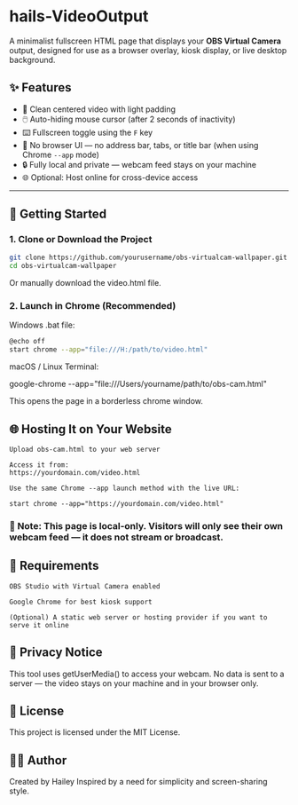 # hails-VideoOutput

A minimalist fullscreen HTML page that displays your **OBS Virtual Camera** output, designed for use as a browser overlay, kiosk display, or live desktop background.

## ✨ Features

- 🎥 Clean centered video with light padding
- 🖱️ Auto-hiding mouse cursor (after 2 seconds of inactivity)
- ⌨️ Fullscreen toggle using the `F` key
- 🚫 No browser UI — no address bar, tabs, or title bar (when using Chrome `--app` mode)
- 🔒 Fully local and private — webcam feed stays on your machine
- 🌐 Optional: Host online for cross-device access

---

## 🚀 Getting Started

### 1. Clone or Download the Project

```bash
git clone https://github.com/yourusername/obs-virtualcam-wallpaper.git
cd obs-virtualcam-wallpaper
```

Or manually download the video.html file. 
 
### 2. Launch in Chrome (Recommended)
Windows .bat file:

```bash
@echo off
start chrome --app="file:///H:/path/to/video.html"
```

macOS / Linux Terminal:

google-chrome --app="file:///Users/yourname/path/to/obs-cam.html"

This opens the page in a borderless chrome window.

## 🌐 Hosting It on Your Website

    Upload obs-cam.html to your web server

    Access it from:
    https://yourdomain.com/video.html

    Use the same Chrome --app launch method with the live URL:

    start chrome --app="https://yourdomain.com/video.html"

### 📌 Note: This page is local-only. Visitors will only see their own webcam feed — it does not stream or broadcast.

## 🧰 Requirements

    OBS Studio with Virtual Camera enabled

    Google Chrome for best kiosk support

    (Optional) A static web server or hosting provider if you want to serve it online

## 🔐 Privacy Notice

This tool uses getUserMedia() to access your webcam. No data is sent to a server — the video stays on your machine and in your browser only.

## 📄 License
This project is licensed under the MIT License.

## 🙋‍♀️ Author
Created by Hailey
Inspired by a need for simplicity and screen-sharing style.
